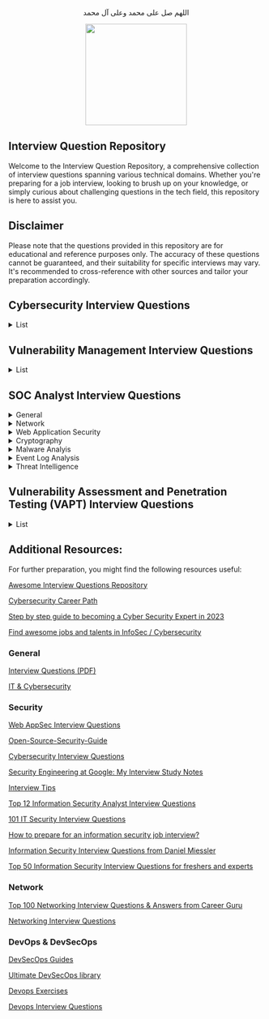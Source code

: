 <p align="center">اللهم صل على محمد وعلى آل محمد</p>
<div id="header" align="center">
  <img src="https://external-content.duckduckgo.com/iu/?u=https%3A%2F%2Fres.cloudinary.com%2Fteepublic%2Fimage%2Fprivate%2Fs--wLJltuBz--%2Ft_Preview%2Fb_rgb%3A000000%2Cc_limit%2Cf_auto%2Ch_630%2Cq_90%2Cw_630%2Fv1590437467%2Fproduction%2Fdesigns%2F10586517_0.jpg&f=1&nofb=1&ipt=35ce6e0785de71a920bfa78c33729f8dbf6da47370bf4ac1829c1f440ef54933&ipo=images" style="width:200px;height:200px">
</div>

## Interview Question Repository

Welcome to the Interview Question Repository, a comprehensive collection of interview questions spanning various technical domains. Whether you're preparing for a job interview, looking to brush up on your knowledge, or simply curious about challenging questions in the tech field, this repository is here to assist you.

## Disclaimer

Please note that the questions provided in this repository are for educational and reference purposes only. The accuracy of these questions cannot be guaranteed, and their suitability for specific interviews may vary. It's recommended to cross-reference with other sources and tailor your preparation accordingly.


## Cybersecurity Interview Questions
<details>
<summary>List</summary>
 
1. Differentiate between Routers and Switches, highlighting their respective functionalities and use cases in a network environment.

2. Can you explain what a VLAN is and why it is used in network environments? Additionally, could you describe some common benefits and potential security considerations associated with implementing VLANs?

3. What is the distinction between a Layer 2 and a Layer 3 switch? How does a Layer 3 switch differ from a traditional router in terms of functionality and use cases within a network? Could you provide an example scenario where a Layer 3 switch would be the preferred choice over a router?

4. Compare Switches and Hubs, outlining the distinctions in terms of collision domains, unicast, multicast, broadcast, half-duplex, and full-duplex communication.

5. Explain the significance of various protocols and ports such as ARP, ICMP, DHCP, DNS, HTTP, HTTPS, RDP, SMTP, and LDAP in network communication.

6. Describe the fundamental components of Active Directory, including assets, forest structure, Group Policy Objects (GPO), and Organizational Units (OU).

7. Discuss the Border Gateway Protocol (BGP) and its role in routing protocols, particularly in large-scale networks and the internet.

8. Define the basic functionality of a Firewall and how it helps in safeguarding networks by controlling incoming and outgoing traffic.

9. Explore the OWASP TOP 10 vulnerabilities, such as SQL Injection, XSS, and Clickjacking, and their potential impact on web applications.

10. Elaborate on key web security mechanisms like Content Security Policy (CSP) and HTTP Strict Transport Security (HSTS), and their role in mitigating web-based attacks.

11. Differentiate between Symmetric Encryption (e.g., AES) and Asymmetric Encryption (e.g., RSA), and compare them to Hashing, Obfuscation, Encoding, and Steganography, discussing their unique applications.

12. Examine DDoS attacks, distinguishing between Volumetric Attacks and Application Layer Attacks, and explore strategies to mitigate these threats.

13. Outline the various phases of Penetration Testing, including Spoofing and Sniffing, and how they aid in identifying vulnerabilities within a system.

14. Describe the phases of Incident Response and their significance in efficiently handling cybersecurity incidents.

15. Analyze different social engineering techniques like Phishing, Spear Phishing, Smishing, and Vishing, discussing their methods of exploitation and prevention.

16. Evaluate the pros and cons of Open Source Solutions versus Commercial Solutions concerning their security capabilities.

17. Explain the importance of compliance standards like PCI DSS and ISO 27001 in ensuring a secure and compliant environment for handling sensitive data.

18. Discuss various file systems, such as NTFS, FAT, FAT32, and Ext4, and their respective features. Also, explain the process of mounting in file systems.

19. Explore aspects of Linux, including different distributions, permissions, processes, and packaging systems commonly used in Linux environments.

20. Outline troubleshooting techniques for resolving issues related to internet connectivity and Blue Screen errors. Also, discuss the role of Print Servers in network printing.

21. Compare the security aspects of Windows, Linux, and macOS operating systems, discussing their strengths and weaknesses.

22. Introduce the concepts of Threat Hunting and OSINT (Open-Source Intelligence), emphasizing their importance in proactively identifying and addressing potential threats.

23. Define and differentiate between vulnerability, risk, and threat, and how they contribute to the overall cybersecurity posture of an organization.

24. Provide an overview of MITRE ATT&CK and Cyber Kill Chain frameworks, illustrating how they are used to map and analyze cyber-attacks.

25. Explore Essential Cybersecurity Controls (ECC) and their significance in establishing a robust cybersecurity framework.

26. Explain the roles of Proxy and Reverse Proxy in enhancing security and privacy, particularly in web applications and networks.

27. Discuss the concept of Network Segmentation and its importance in preventing lateral movement and containing potential security breaches.

28. Introduce various security solutions such as
    - EDR (Endpoint Detection and Response)
    - XDR (Extended Detection and Response)
    - WAF (Web Application Firewall)
    - PAM (Privileged Access Management)
    - SIEM (Security Information and Event Management)
    - FIM (File Integrity Monitoring)
    - SOAR (Security Orchestration, Automation, and Response)
    - NDR (Network Detection and Response)
    - DLP (Data Loss Prevention)
    
  Highlight their respective roles in enhancing cybersecurity defenses.

30. What is the CIA triad, and how does it relate to information security?

31. Can you explain the concept of defense in depth in the context of cybersecurity?

32. What is the principle of least privilege, and how does it enhance system security?

33. Describe the concept of Virtual Private Network (VPN) and its significance in securing communications over the internet.

34. How does Multi-Factor Authentication (MFA) enhance user authentication and why is it considered a best practice for securing accounts and systems?

35. Explain the concept of a Public Key Infrastructure (PKI) and its role in enabling secure digital communication and authentication.

36. Describe the principles of secure coding practices and their importance in developing robust and resilient software applications.

37. Can you elaborate on the concept of "zero trust" architecture and its advantages in modern network security designs?

38. What are the essential components of a disaster recovery plan, and how does it differ from a business continuity plan in the context of cybersecurity?

39. Describe the significance of Secure Sockets Layer/Transport Layer Security (SSL/TLS) protocols in securing web communications and data integrity.

40. Can you explain the concept of a zero-day vulnerability and discuss strategies for addressing these types of threats proactively?

41. What are the best practices for securing sensitive data stored in databases and how can encryption play a crucial role in this context?

42. Can you explain the role of a mail gateway in an organization's cybersecurity strategy and how SPF (Sender Policy Framework) and DKIM (DomainKeys Identified Mail) technologies contribute to enhancing email security? Could you provide an example of a real-world scenario where the correct implementation of SPF and DKIM could have prevented a potential email-based security breach?
</details>

## Vulnerability Management Interview Questions
<details>
<summary>List</summary>
 
1. What are the scanning strategies for DMZ environment ?

2. How privilege escalation happens ?

3. Any vulnerability from past which grabbed your attention ?

4. What will you do if you find ports 21, 22, 80 and 443 open during a blackbox test on a

particular IP ?

5. Between infrastructure and web application security, which is your strong domain ?

6. Why did Spring4Shell did not gain as much popularity as Log4j ?

7. If you remove the vulnerable JNDI classpaths from the Log4j library, will it be an acceptable

solution ?

8. Recent vulnerability in Microsoft Office ?

9. Why later versions of TLS are better than previous versions ?

10. Tell some KPIs related to VM ?

11. In "MAP" report, what are A, S, L and N ?

12. What are the steps to deploy a scanner appliance and where you will deploy scanner

appliance in a data centre ?

13. After authenticated scan is completed, how will you get to know whether it has picked up

correct authentication record or not ?

14. Types of scan performed in your current organisation ?

15. Highest level of access role in Qualys VM ?

16. How to configure cloud agents ?

17. How to configure PC scans ?

18. What are the differences between agent and scanner based scan ?

19. What are the causes for authentication failures ?

20. Which type of tool are you using to safeguard authentication records ?

21. Inbound and Outbound traffic for a scanner appliance ?

22. Types of URLs which Qualys uses ? Explain them.

23. Explain NTLM and Kerberos.

24. What is SMTP mail relay vulnerability ?

25. What is CORS ? How will you prevent it ?

26. How will you identify sources and sinks in DOM based XSS ?

27. What is residual risk ?

28. How does TLS handshake happens ?

29. What is SSRF attack ? How will you prevent it ?

30. What is CSRF attack ? How will you prevent it ?

31. What actions will you take once you receive notification about a zero day vulnerability ?

32. What is the TLS version used currently ?

33. Explain few infrastructure vulnerabilities.

34. Why do we run discovery scans ?

35. How do we prioritize vulnerabilities ?

36. What happens in backend once you hit the scan button ?

37. Explain CIA triad.

38. Explain CVSS scoring system.

39. What is NetBIOS ?

40. Explain few nmap commands with switches.41. How will you integrate Qualys with ServiceNow ?

42. Explain your roles and responsibilities in your current organization.

43. Explain XSS attack.

44. Explain SMB protocol.

45. How will data flow once you hit a URL in your browser ?

46. What are differences between Tenable.io and Tenable.sc ?

47. Which tool do you use for asset inventory ?

48. Explain the exception management process followed in your organization.

49. Which tool is better, Qualys or Tenable ?

50. Why is there a need to run dedicated policy compliance scan when vulnerability scan can

gather all the required data ?

51. Have you used Burp Collaborator ?

52. What are the differences between Encryption and Encoding ?

53. What are SOAP and REST APIs ?

54. Explain insecure deserialization vulnerability.

55. Explain how DNS works.

56. Explain how SMTP works.

57. What is the difference between bind shell and reverse shell ?

58. How will you verify if a firewall is present between the target and nmap ?

59. What are the tools present in Kali Linux for penetration testing ?

60. What are the configuration options available in Qualys's option profile ?
</details>


## SOC Analyst Interview Questions
<details>

<summary>General</summary>
 
1. What are TTPs?

2. Explain Dictionary attack.

3. Explain Rainbow attack.

4. What is Pass-the-hash attack?

5. What is port scanning?

6. What is Sniffing Attack?

7. Explain Phishing.

8. Explain Spear Phishing.

9. Explain Whaling.

10. Explain Vishing.

11. What is an exploit and payload?

12. What is Spoofing?

13. Explain DOS and DDOS attack.

14. Explain SYN flood attack.

15. Explain ARP poisoning.

16. Explain MITM attack.

17. Explain DNS Poisoning.

18. What is DNS Tunneling?

19. What is drive-by-download?

20. What is a malware?

21. Explain different Types of Malware.

22. Difference between Virus and Trojan and Worm?

23. What is file less malwares or file less attack?

24. What is OWASP?

25. Explain SQL Injection.

26. Explain Cross Site Scripting (XSS).

27. Explain Cross Site Request Forgery (CSRF).

28. Explain Broken Authentication.

29. Explain Broken Access Control.

30. How do you keep yourself updated with information security?

31. What are black hat, white hat and gray hat?

32. Do you know any programming language?

33. How can you define Blue Team and Red Team basically?

34. What is firewall?

35. Explain Security Misconfiguration

36. Explain vulnerability, risk and threat.

37. What is compliance?

38. What is MITRE ATT&CK?

39. Do you have any project that we can look at?

40. Explain 2FA.

41. Could you share some general endpoint security product names?

42. What are HIDS and NIDS?

43. What is CIA triad?

44. What is AAA?

45. What is Cyber Kill Chain?

46. What is SIEM?

47. What Is Indicator Of Compromise (IOCs)?

48. What is Indicators of Attack (IOAs)?

49. Explain True Positive and False Positive.
</details>

<details>
<summary>Network</summary>
 
1. What is OSI Model? Explain each layer.

2. What is three-way handshake?

3. What is TCP/IP Model? Explain the difference between OSI and TCP/IP model

4. What is ARP?

5. What is DHCP?

6. Could you share some general network security product names?

7. What is the key difference between IDS and IPS?

8. How can you protect yourself from Man-in-the-middle attacks?
</details>

<details>
<summary>Web Application Security</summary>
 
1. What are the HTTP response codes?

2. Explain OWASP Top 10.

3. What is SQL injection?

4. Explain SQL injection types.

5. How to prevent SQL injection vulnerability?

6. What is XSS and how XSS can be prevented?

7. Explain XSS types.

8. What is IDOR?

9. What is RFI?

10. What is LFI?

11. Explain the difference between LFI and RFI?

12. Explain CSRF.

13. What is WAF?
</details>


<details>
<summary>Cryptography</summary>
 
1. What are encoding, hashing, encryption?

2. What is the difference between hashing and encryption?

3. Explain salted hashes?

4. What are differences between SSL and TLS?
</details>

<details>
<summary>Malware Analyis</summary>
 
1. What is the name of the software that compiles of the written codes?

2. What is the name of the software that translates machine codes into assembly language?

3. What is the difference between static and dynamic malware analysis?

4. How does malware achieve persistence on Windows?
</details>

<details>
<summary>Event Log Analysis</summary>
 
1. Which event logs are available default on Windows?

2. With which security Event ID can the Successfully RDP connection be detected?

3. With which event id can failed logons be detected?

4. Which field of which event should I look at so that I can detect RDP logons?
</details>

<details>
<summary>Threat Intelligence</summary>
 
1. What is Cyber Threat Intelligence (CTI)?

2. What is TAXII in Cyber Threat Intelligence (CTI)?

3. Name some of the Threat Intelligence Platforms

4. What are the types of Threat Intelligence?
</details>

## Vulnerability Assessment and Penetration Testing (VAPT) Interview Questions
<details>
<summary>List</summary>
 
1. What is a specific definition of pentesting?

2. What is the primary purpose of pentesting?

3. What are the goals of conducting a pentesting exercise?

4. There is very often confusionbetween vulnerability testing and pentesting. What is the primary difference between the two?

5. What are the three types of pentesting methodologies?

6. What are the teams that can carry out a pentest?

7. What are some of the most common network security vulnerabilities that a pentester comes across?

8. What are the different pentesting techniques?

9. What network ports are commonly examined in a pentesting exercise, and what tool can be used for this?

10. What is a specific pentesting exercise that can be done with a Diffie-Hellman exchange?

11. After a pentest is conducted, what are some of the top network controls you would advise your client to implement?

12. Describe the theoretical constructs of a threat model that can be used in a pentesting exercise

13. You need to reset a password-protected BIOS configuration. Whatdo you do?

14. How would you login to Active Directory from a Linux or Mac box?

15. How would you judge ifa remote server is running IIS or Apache?

16. What is data protection in transit vs data protection at rest?

17. You see a user logging in as root to perform basic functions. Is this a problem?

18. How do you protect your home wireless access point?

19. What is an easy way toconfigure a network to allow only a single computer to login on a particular jack?

20. You are remoted in to a headless system in a remote area. You have no physical access to the hardware and you need to perform an OS installation. What do you do?

21. What is the difference between information protection and information assurance?

22. What is the difference between closed-source and open-source? Which is better?

23. What is your opinion on hacktivist groupssuch as Anonymous?

24. Why are internal threats oftentimes more successful than external threats?

25. What is residual risk?

26. Why is deleted data not truly gone when you delete it?

27. What is the chain of custody?

28. What is exfiltration?

29.  I’m the CEO of a Fortune 500 company. I make more in an afternoon than you make in a year. I don’t care about this stupid security stuff. It just costs time and money and slows everything down. Why should I care about this junk?

30.  What are the hacking stages? Explain each stage

31.  What is footprinting? What are the techniques used for footprinting?

32.  What are some of the standard tools used by ethical hackers?

33.  How canyou avoid or prevent ARP poisoning?

34.  Do you prefer Windows or Linux?

35.  What should be implemented on a login page?

36.  What is an ACL?

37.  Describe a proxy.

38.  What are MAC, DAC and RBAC?

39.  How can you ensure the privacy of a VPN connection?

40.  What is UTM?

41.  What is the difference between Diffie Hellman and RSA?

42.  What is Remote Desktop Protocol (RDP)?

43.  What are the several indicators of compromise(IOC) that organizations should monitor?

44.  What is the use of Patch Management?

45.  What do you understand by compliance in Cybersecurity?

</details>

## Additional Resources:

For further preparation, you might find the following resources useful:

[Awesome Interview Questions Repository](https://github.com/DopplerHQ/awesome-interview-questions)

[Cybersecurity Career Path](https://github.com/rezaduty/cybersecurity-career-path)

[Step by step guide to becoming a Cyber Security Expert in 2023](https://roadmap.sh/cyber-security)

[Find awesome jobs and talents in InfoSec / Cybersecurity](https://infosec-jobs.com/)

### General
[Interview Questions (PDF)](https://mega.nz/folder/gngExCLI#v6ZYW_7LWLrRntZLhLfUhg)

[IT & Cybersecurity](https://start.me/p/KMqznE/it-cyber-security)

### Security
[Web AppSec Interview Questions](https://tib3rius.com/interview-questions)

[Open-Source-Security-Guide](https://github.com/mikeroyal/Open-Source-Security-Guide)

[Cybersecurity Interview Questions](https://github.com/nixonion/Cybersecurity-Interview-Questions)

[Security Engineering at Google: My Interview Study Notes](https://github.com/gracenolan/Notes)

[Interview Tips](https://github.com/jigerjain/Interview_Tips)

[Top 12 Information Security Analyst Interview Questions](https://career.guru99.com/top-12-security-information-analyst-interview-questions/)

[101 IT Security Interview Questions](https://careers.simplicable.com/careers/new/101-IT-security-interview-questions)

[How to prepare for an information security job interview?](https://www.techtarget.com/searchsecurity/tips)

[Information Security Interview Questions from Daniel Miessler](https://danielmiessler.com/p/infosec-interview-questions/)

[Top 50 Information Security Interview Questions for freshers and experts](https://resources.infosecinstitute.com/topics/professional-development/top-50-information-security-interview-questions/)

### Network
[Top 100 Networking Interview Questions & Answers from Career Guru](https://www.guru99.com/networking-interview-questions.html)

[Networking Interview Questions](https://www.interviewbit.com/networking-interview-questions/)

### DevOps & DevSecOps
[DevSecOps Guides](https://devsecopsguides.com/)

[Ultimate DevSecOps library](https://github.com/sottlmarek/DevSecOps)

[Devops Exercises](https://github.com/bregman-arie/devops-exercises)

[Devops Interview Questions](https://github.com/Devinterview-io/devops-interview-questions)
